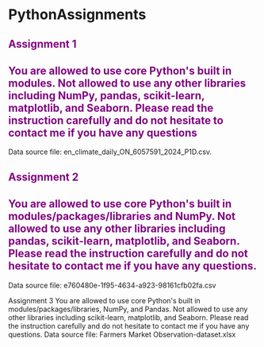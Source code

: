 # PythonAssignments

## <span style="color:Purple">Assignment 1</span>
## <span style="color:Purple">You are allowed to use core Python's built in modules. Not allowed to use any other libraries including NumPy, pandas, scikit-learn, matplotlib, and Seaborn. Please read the instruction carefully and do not hesitate to contact me if you have any questions<br>
Data source file: en_climate_daily_ON_6057591_2024_P1D.csv.</span>

## <span style="color:Purple">Assignment 2</span>
## <span style="color:Purple">You are allowed to use core Python's built in modules/packages/libraries and NumPy. Not allowed to use any other libraries including pandas, scikit-learn, matplotlib, and Seaborn. Please read the instruction carefully and do not hesitate to contact me if you have any questions.
Data source file: e760480e-1f95-4634-a923-98161cfb02fa.csv</span>

Assignment 3
You are allowed to use core Python's built in modules/packages/libraries, NumPy, and Pandas. Not allowed to use any other libraries including scikit-learn, matplotlib, and Seaborn. Please read the instruction carefully and do not hesitate to contact me if you have any questions.
Data source file: Farmers Market Observation-dataset.xlsx